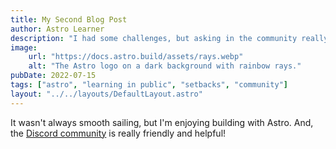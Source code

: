 ```yaml
---
title: My Second Blog Post
author: Astro Learner
description: "I had some challenges, but asking in the community really helped!"
image:
    url: "https://docs.astro.build/assets/rays.webp"
    alt: "The Astro logo on a dark background with rainbow rays."
pubDate: 2022-07-15
tags: ["astro", "learning in public", "setbacks", "community"]
layout: "../../layouts/DefaultLayout.astro"
---
```

It wasn't always smooth sailing, but I'm enjoying building with Astro. And, the [Discord community](https://astro.build/chat) is really friendly and helpful!